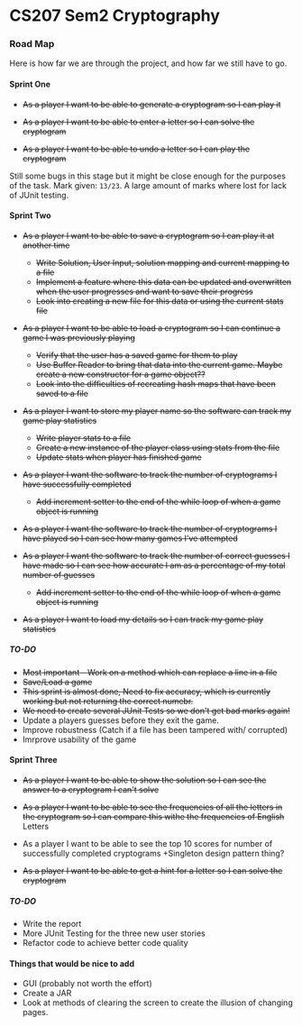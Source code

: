 # CS207 Sem2 Cryptography 

### Road Map
Here is how far we are through the project, and how far we still have to go.

#### Sprint One 
+ ~~As a player I want to be able to generate a cryptogram so I can play it~~ 

+ ~~As a player I want to be able to enter a letter so I can solve the cryptogram~~

+ ~~As a player I want to be able to undo a letter so I can play the cryptogram~~

Still some bugs in this stage but it might be close enough for the purposes of the task. Mark given: `13/23`. A large amount of marks where lost for lack of JUnit testing. 


#### Sprint Two
+ ~~As a player I want to be able to save a cryptogram so I can play it at another time~~
     + ~~Write Solution, User Input, solution mapping and current mapping to a file~~
     + ~~Implement a feature where this data can be updated and overwritten when the user progresses and want to save their progress~~
     + ~~Look into creating a new file for this data or using the current stats file~~

+ ~~As a player I want to be able to load a cryptogram so I can continue a game I was previously playing~~
     + ~~Verify that the user has a saved game for them to play~~
     + ~~Use Buffer Reader to bring that data into the current game. Maybe create a new constructor for a game object??~~
     + ~~Look into the difficulties of recreating hash maps that have been saved to a file~~

+ ~~As a player I want to store my player name so the software can track my game play statistics~~
     + ~~Write player stats to a file~~
     + ~~Create a new instance of the player class using stats from the file~~
     + ~~Update stats when player has finished game~~

+ ~~As a player I want the software to track the number of cryptograms I have successfully completed~~
     + ~~Add increment setter to the end of the while loop of when a game object is running~~

+ ~~As a player I want the software to track the number of cryptograms I have played so I can see how many games I’ve attempted~~

+ ~~As a player I want the software to track the number of correct guesses I have made so I can see how accurate I am as a percentage of my total number of guesses~~ 
    + ~~Add increment setter to the end of the while loop of when a game object is running~~

+ ~~As a player I want to load my details so I can track my game play statistics~~ 

##### TO-DO 
+ ~~Most important - Work on a method which can replace a line in a file~~
+ ~~Save/Load a game~~
+ ~~This sprint is almost done, Need to fix accuracy, which is currently working but not returning the correct numebr.~~
+ ~~We need to create several JUnit Tests so we don't get bad marks again!~~
+ Update a players guesses before they exit the game.
+ Improve robustness (Catch if a file has been tampered with/ corrupted)
+ Imrprove usability of the game



#### Sprint Three
+ ~~As a player I want to be able to show the solution so I can see the answer to a cryptogram I can't solve~~

+ ~~As a player I want to be able to see the frequencies of all the letters in the cryptogram so I can compare this withe the frequencies of English~~ Letters

+ As a player I want to be able to see the top 10 scores for number of successfully completed cryptograms 
     +Singleton design pattern thing?

+ ~~As a player I want to be able to get a hint for a letter so I can solve the cryptogram~~

##### TO-DO 
+ Write the report
+ More JUnit Testing for the three new user stories 
+ Refactor code to achieve better code quality 




#### Things that would be nice to add 
+ GUI (probably not worth the effort)
+ Create a JAR
+ Look at methods of clearing the screen to create the illusion of changing pages.

